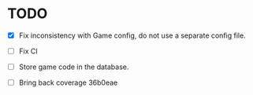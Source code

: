 # TODO

 - [x] Fix inconsistency with Game config, do not use a separate config file.
 - [ ] Fix CI
 - [ ] Store game code in the database.
 - [ ] Bring back coverage 36b0eae

